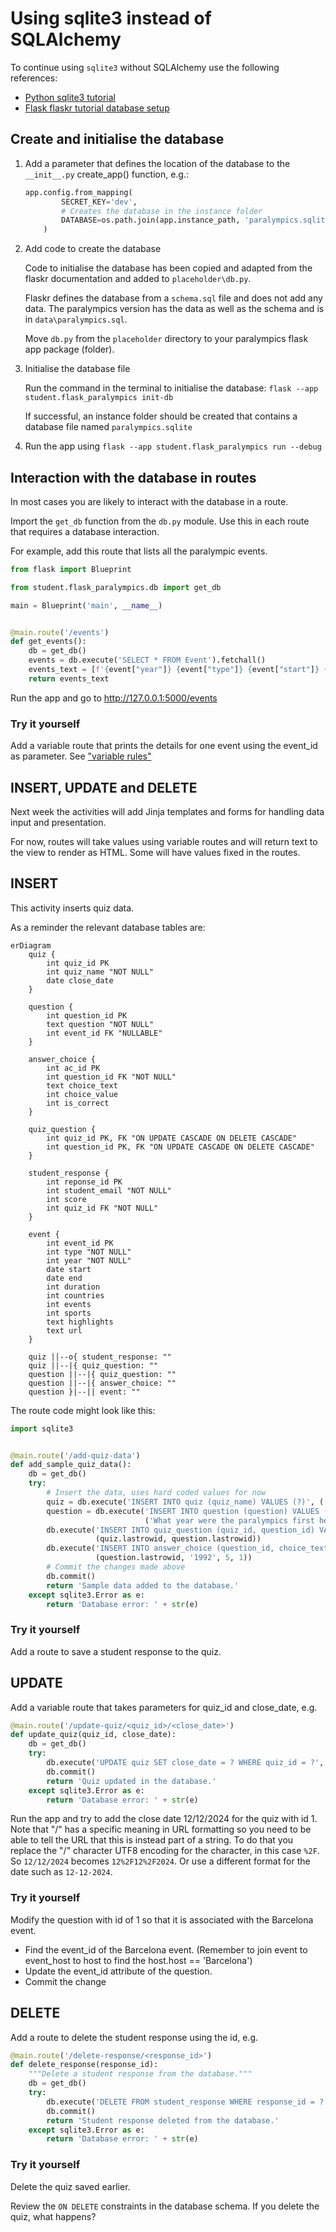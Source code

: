 # Using sqlite3 instead of SQLAlchemy

To continue using `sqlite3` without SQLAlchemy use the following references:

- [Python sqlite3 tutorial](https://docs.python.org/3/library/sqlite3.html#tutorial)
- [Flask flaskr tutorial database setup](https://flask.palletsprojects.com/en/stable/tutorial/database/#define-and-access-the-database)

## Create and initialise the database

1. Add a parameter that defines the location of the database to the `__init__.py` create_app() function, e.g.:

    ```python
    app.config.from_mapping(
            SECRET_KEY='dev',
            # Creates the database in the instance folder
            DATABASE=os.path.join(app.instance_path, 'paralympics.sqlite'),
        )
    ```

2. Add code to create the database

   Code to initialise the database has been copied and adapted from the flaskr documentation and added to
   `placeholder\db.py`.

   Flaskr defines the database from a `schema.sql` file and does not add any data. The paralympics version has the data
   as well as the schema and is in `data\paralympics.sql`.

   Move `db.py` from the `placeholder` directory to your paralympics flask app package (folder).

3. Initialise the database file

   Run the command in the terminal to initialise the database: `flask --app student.flask_paralympics init-db`

   If successful, an instance folder should be created that contains a database file named `paralympics.sqlite`

4. Run the app using `flask --app student.flask_paralympics run --debug`

## Interaction with the database in routes

In most cases you are likely to interact with the database in a route.

Import the `get_db` function from the `db.py` module. Use this in each route that requires a database interaction.

For example, add this route that lists all the paralympic events.

```python
from flask import Blueprint

from student.flask_paralympics.db import get_db

main = Blueprint('main', __name__)


@main.route('/events')
def get_events():
    db = get_db()
    events = db.execute('SELECT * FROM Event').fetchall()
    events_text = [f'{event["year"]} {event["type"]} {event["start"]} {event["end"]}' for event in events]
    return events_text
```

Run the app and go to <http://127.0.0.1:5000/events>

### Try it yourself

Add a variable route that prints the details for one event using the event_id as parameter.
See ["variable rules"](https://flask.palletsprojects.com/en/stable/quickstart/#variable-rules)

## INSERT, UPDATE and DELETE

Next week the activities will add Jinja templates and forms for handling data input and presentation.

For now, routes will take values using variable routes and will return text to the view to render as HTML. Some will
have values fixed in the routes.

## INSERT

This activity inserts quiz data.

As a reminder the relevant database tables are:

```mermaid
erDiagram
    quiz {
        int quiz_id PK
        int quiz_name "NOT NULL"
        date close_date
    }

    question {
        int question_id PK
        text question "NOT NULL"
        int event_id FK "NULLABLE"
    }

    answer_choice {
        int ac_id PK
        int question_id FK "NOT NULL"
        text choice_text
        int choice_value
        int is_correct
    }

    quiz_question {
        int quiz_id PK, FK "ON UPDATE CASCADE ON DELETE CASCADE"
        int question_id PK, FK "ON UPDATE CASCADE ON DELETE CASCADE"
    }

    student_response {
        int reponse_id PK
        int student_email "NOT NULL"
        int score
        int quiz_id FK "NOT NULL"
    }

    event {
        int event_id PK
        int type "NOT NULL"
        int year "NOT NULL"
        date start
        date end
        int duration
        int countries
        int events
        int sports
        text highlights
        text url
    }

    quiz ||--o{ student_response: ""
    quiz ||--|{ quiz_question: ""
    question ||--|{ quiz_question: ""
    question ||--|{ answer_choice: ""
    question }|--|| event: ""
```

The route code might look like this:

```python
import sqlite3


@main.route('/add-quiz-data')
def add_sample_quiz_data():
    db = get_db()
    try:
        # Insert the data, uses hard coded values for now
        quiz = db.execute('INSERT INTO quiz (quiz_name) VALUES (?)', ('Sample Quiz',))
        question = db.execute('INSERT INTO question (question) VALUES (?)',
                              ('What year were the paralympics first held in Barcelona?',))
        db.execute('INSERT INTO quiz_question (quiz_id, question_id) VALUES (?, ?)',
                   (quiz.lastrowid, question.lastrowid))
        db.execute('INSERT INTO answer_choice (question_id, choice_text, choice_value, is_correct) VALUES (?, ?, ?, ?)',
                   (question.lastrowid, '1992', 5, 1))
        # Commit the changes made above
        db.commit()
        return 'Sample data added to the database.'
    except sqlite3.Error as e:
        return 'Database error: ' + str(e)
```

### Try it yourself

Add a route to save a student response to the quiz.

## UPDATE

Add a variable route that takes parameters for quiz_id and close_date, e.g.

```python
@main.route('/update-quiz/<quiz_id>/<close_date>')
def update_quiz(quiz_id, close_date):
    db = get_db()
    try:
        db.execute('UPDATE quiz SET close_date = ? WHERE quiz_id = ?', (close_date, quiz_id))
        db.commit()
        return 'Quiz updated in the database.'
    except sqlite3.Error as e:
        return 'Database error: ' + str(e)
```

Run the app and try to add the close date 12/12/2024 for the quiz with id 1. Note that "/" has a specific meaning in URL
formatting so you need to be able to tell the URL that this is instead part of a string. To do that you replace the "/" 
character UTF8 encoding for the character, in this case `%2F`. So `12/12/2024` becomes `12%2F12%2F2024`. Or use a 
different format for the date such as `12-12-2024`.

### Try it yourself

Modify the question with id of 1 so that it is associated with the Barcelona event.

- Find the event_id of the Barcelona event. (Remember to join event to event_host to host to find the host.host == 'Barcelona')
- Update the event_id attribute of the question.
- Commit the change

## DELETE
Add a route to delete the student response using the id, e.g.

```python
@main.route('/delete-response/<response_id>')
def delete_response(response_id):
    """Delete a student response from the database."""
    db = get_db()
    try:
        db.execute('DELETE FROM student_response WHERE response_id = ?', (response_id,))
        db.commit()
        return 'Student response deleted from the database.'
    except sqlite3.Error as e:
        return 'Database error: ' + str(e)
```

### Try it yourself

Delete the quiz saved earlier.

Review the `ON DELETE` constraints in the database schema. If you delete the quiz, what happens?